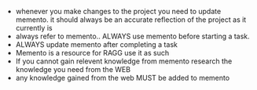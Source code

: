 - whenever you make changes to the project you need to update memento. it should always be an accurate reflection of the project as it currently is
- always refer to memento.. ALWAYS use memento before starting a task.
- ALWAYS update memento after completing a task
- Memento is a resource for RAGG use it as such
- If you cannot gain relevent knowledge from memento research the knowledge you need from the WEB
- any knowledge gained from the web MUST be added to memento